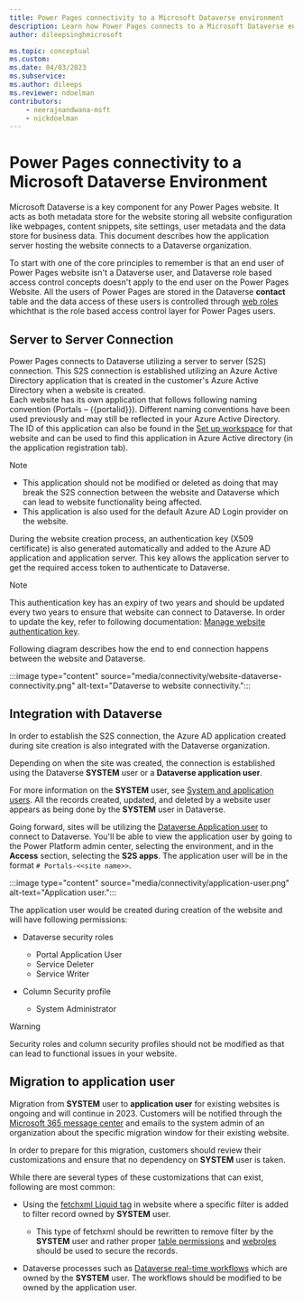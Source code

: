 ```yaml
---
title: Power Pages connectivity to a Microsoft Dataverse environment
description: Learn how Power Pages connects to a Microsoft Dataverse environment, connectivity architecture, and the authentication key used for connectivity.
author: dileepsinghmicrosoft

ms.topic: conceptual
ms.custom: 
ms.date: 04/03/2023
ms.subservice: 
ms.author: dileeps
ms.reviewer: ndoelman
contributors:
    - neerajnandwana-msft
    - nickdoelman
---
```


# Power Pages connectivity to a Microsoft Dataverse Environment

Microsoft Dataverse is a key component for any Power Pages website. It acts as both metadata store for the website storing all website configuration like webpages, content snippets, site settings, user metadata and the data store for business data. This document describes how the application server hosting the website connects to a Dataverse organization.

To start with one of the core principles to remember is that an end user of Power Pages website isn't a Dataverse user, and Dataverse role based access control concepts doesn't apply to the end user on the Power Pages Website. All the users of Power Pages are stored in the Dataverse **contact** table and the data access of these users is controlled through [web roles](../security/create-web-roles.md) whichthat is the role based access control layer for Power Pages users.

## Server to Server Connection

Power Pages connects to Dataverse utilizing a server to server (S2S) connection. This S2S connection is established utilizing an Azure Active Directory application that is created in the customer's Azure Active Directory when a website is created.  
Each website has its own application that follows following naming convention (Portals – {{portalid}}). Different naming conventions have been used previously and may still be reflected in your Azure Active Directory. The ID of this application can also be found in the [Set up workspace](../configure/setup-workspace.md) for that website and can be used to find this application in Azure Active directory (in the application registration tab).  

> [!NOTE]
> - This application should not be modified or deleted as doing that may break the S2S connection between the website and Dataverse which can lead to website functionality being affected.
> - This application is also used for the default Azure AD Login provider on the website.

During the website creation process, an authentication key (X509 certificate) is also generated automatically and added to the Azure AD application and application server. This key allows the application server to get the required access token to authenticate to Dataverse.

> [!NOTE]
> This authentication key has an expiry of two years and should be updated every two years to ensure that website can connect to Dataverse. In order to update the key, refer to following documentation: [Manage website authentication key](manage-auth-key.md).

Following diagram describes how the end to end connection happens between the website and Dataverse.

:::image type="content" source="media/connectivity/website-dataverse-connectivity.png" alt-text="Dataverse to website connectivity.":::

## Integration with Dataverse

In order to establish the S2S connection, the Azure AD application created during site creation is also integrated with the Dataverse organization.

Depending on when the site was created, the connection is established using the Dataverse **SYSTEM** user or a **Dataverse application user**.

For more information on the **SYSTEM** user, see [System and application users](/power-platform/admin/system-application-users). All the records created, updated, and deleted by a website user appears as being done by the **SYSTEM** user in Dataverse.

Going forward, sites will be utilizing the [Dataverse Application user](/power-platform/admin/manage-application-users) to connect to Dataverse. You'll be able to view the application user by going to the Power Platform admin center, selecting the environment, and in the **Access** section, selecting the **S2S apps**. The application user will be in the format `# Portals-<<site name>>`.

:::image type="content" source="media/connectivity/application-user.png" alt-text="Application user.":::
 
The application user would be created during creation of the website and will have following permissions:

- Dataverse security roles
    - Portal Application User
    - Service Deleter
    - Service Writer

- Column Security profile
    - System Administrator

> [!WARNING]
> Security roles and column security profiles should not be modified as that can lead to functional issues in your website.

## Migration to application user

Migration from **SYSTEM** user to **application user** for existing websites is ongoing and will continue in 2023. Customers will be notified through the [Microsoft 365 message center](/microsoft-365/admin/manage/message-center) and emails to the system admin of an organization about the specific migration window for their existing website.  

In order to prepare for this migration, customers should review their customizations and ensure that no dependency on **SYSTEM** user is taken. 

While there are several types of these customizations that can exist, following are most common:

- Using the [fetchxml Liquid tag](../configure/liquid//template-tags.md#fetchxml) in website where a specific filter is added to filter record owned by **SYSTEM** user.  
    - This type of fetchxml should be rewritten to remove filter by the **SYSTEM** user and rather proper [table permissions](../security/table-permissions.md) and [webroles](../security/create-web-roles.md) should be used to secure the records.

- Dataverse processes such as [Dataverse real-time workflows](/power-apps/maker/data-platform/overview-realtime-workflows) which are owned by the **SYSTEM** user. The workflows should be modified to be owned by the application user.


